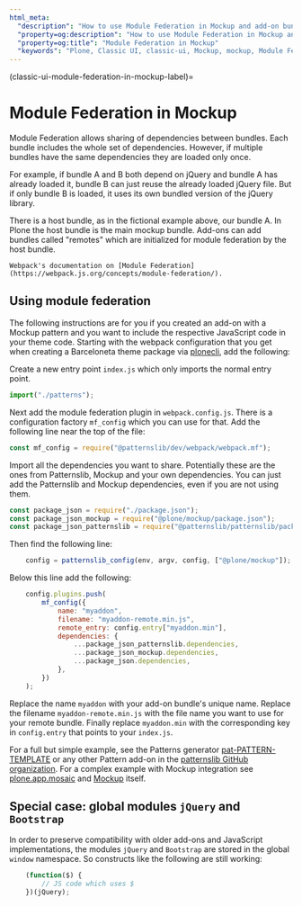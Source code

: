 ```yaml
---
html_meta:
  "description": "How to use Module Federation in Mockup and add-on bundles."
  "property=og:description": "How to use Module Federation in Mockup and add-on bundles."
  "property=og:title": "Module Federation in Mockup"
  "keywords": "Plone, Classic UI, classic-ui, Mockup, mockup, Module Federation, Webpack, JavaScript"
---
```


(classic-ui-module-federation-in-mockup-label)=

# Module Federation in Mockup

Module Federation allows sharing of dependencies between bundles.
Each bundle includes the whole set of dependencies.
However, if multiple bundles have the same dependencies they are loaded only once.

For example, if bundle A and B both depend on jQuery and bundle A has already loaded it, bundle B can just reuse the already loaded jQuery file.
But if only bundle B is loaded, it uses its own bundled version of the jQuery library.

There is a host bundle, as in the fictional example above, our bundle A.
In Plone the host bundle is the main mockup bundle.
Add-ons can add bundles called "remotes" which are initialized for module federation by the host bundle.

```{seealso}
Webpack's documentation on [Module Federation](https://webpack.js.org/concepts/module-federation/).
```


## Using module federation

The following instructions are for you if you created an add-on with a Mockup pattern and you want to include the respective JavaScript code in your theme code.
Starting with the webpack configuration that you get when creating a Barceloneta theme package via [plonecli][1], add the following:

Create a new entry point `index.js` which only imports the normal entry point.

```js
import("./patterns");
```

Next add the module federation plugin in `webpack.config.js`.
There is a configuration factory `mf_config` which you can use for that.
Add the following line near the top of the file:

```js
const mf_config = require("@patternslib/dev/webpack/webpack.mf");
```

Import all the dependencies you want to share.
Potentially these are the ones from Patternslib, Mockup and your own dependencies.
You can just add the Patternslib and Mockup dependencies, even if you are not using them.

```js
const package_json = require("./package.json");
const package_json_mockup = require("@plone/mockup/package.json");
const package_json_patternslib = require("@patternslib/patternslib/package.json");
```

Then find the following line:

```js
    config = patternslib_config(env, argv, config, ["@plone/mockup"]);
```

Below this line add the following:

```js
    config.plugins.push(
        mf_config({
            name: "myaddon",
            filename: "myaddon-remote.min.js",
            remote_entry: config.entry["myaddon.min"],
            dependencies: {
                ...package_json_patternslib.dependencies,
                ...package_json_mockup.dependencies,
                ...package_json.dependencies,
            },
        })
    );
```

Replace the name `myaddon` with your add-on bundle's unique name.
Replace the filename `myaddon-remote.min.js` with the file name you want to use for your remote bundle.
Finally replace `myaddon.min` with the corresponding key in `config.entry` that points to your `index.js`.

For a full but simple example, see the Patterns generator [pat-PATTERN-TEMPLATE][2] or any other Pattern add-on in the [patternslib GitHub organization](https://github.com/patternslib/).
For a complex example with Mockup integration see [plone.app.mosaic][3] and [Mockup][4] itself.

[1]: https://pypi.org/project/plonecli/
[2]: https://github.com/Patternslib/pat-PATTERN_TEMPLATE/blob/master/webpack.config.js
[3]: https://github.com/plone/plone.app.mosaic/blob/master/webpack.config.js
[4]: https://github.com/plone/mockup/blob/master/webpack.config.js

## Special case: global modules `jQuery` and `Bootstrap`

In order to preserve compatibility with older add-ons and JavaScript implementations,
the modules `jQuery` and `Bootstrap` are stored in the  global `window` namespace.
So constructs like the following are still working:

```js
    (function($) {
        // JS code which uses $
    })(jQuery);
```

